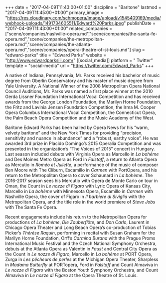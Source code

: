 +++
date = "2017-04-09T11:43:00+01:00"
discipline = "Baritone"
lastmod = "2017-04-09T11:45:00+01:00"
primary_image = "https://res.cloudinary.com/schmopera/image/upload/v1545409169/media/webhook-uploads/1491734605511/Edward%20Parks.jpeg"
publishDate = "2017-04-09T11:43:00+01:00"
related_companies = ["scene/companies/nashville-opera.md","scene/companies/the-santa-fe-opera.md","scene/companies/the-metropolitan-opera.md","scene/companies/the-atlanta-opera.md","scene/companies/opera-theatre-of-st-louis.md"]
slug = "edward-parks"
title = "Edward Parks"
website = "http://www.edwardparksiii.com/"
[[social_media]]
platform = " Twitter"
template = "social-media"
url = "https://twitter.com/Edward_Parks"
+++

A native of Indiana, Pennsylvania, Mr. Parks received his bachelor of music degree from Oberlin Conservatory and his master of music degree from Yale University. A National Winner of the 2008 Metropolitan Opera National Council Auditions, Mr. Parks was named a first place winner at the 2010 Gerda Lissner Foundation International Vocal Competition and has received awards from the George London Foundation, the Marilyn Horne Foundation, the Fritz and Lavinia Jensen Foundation Competition, the Irma M. Cooper Opera Columbus International Vocal Competition, the Connecticut Opera, the Palm Beach Opera Competition and the Music Academy of the West.

Baritone Edward Parks has been hailed by Opera News for his “warm, velvety baritone” and the New York Times for providing “precision, sensitivity and nuance in abundance” and a “robust, earthy voice”. He was awarded 3rd prize in Placido Domingo’s 2015 Operalia Competition and was presented in the organization’s “The Voices of 2015” concert in Hungary. Last season included debuts with Virginia Opera as Marcello in *La bohème* and Des Moines Metro Opera as Ford in *Falstaff*, a return to Atlanta Opera as Mercutio in *Roméo et Juliette*, a performance of the music of composer Ben Moore with The Cliburn, Escamillo in *Carmen* with PortOpera, and his return to the Metropolitan Opera to cover Schaunard in *La bohème*. The 2016-2017 season sees his Mercutio with Opera de Monte Carlo on tour in Oman, the Count in *Le nozze di Figaro* with Lyric Opera of Kansas City, Marcello in *La bohème* with Minnesota Opera, Escamillo in *Carmen* with Nashville Opera, the cover of Figaro in *Il barbiere di Siviglia* with the Metropolitan Opera, and the title role in the world premiere of *Steve Jobs* with The Santa Fe Opera.

Recent engagements include his return to the Metropolitan Opera for productions of *La bohème*, *Die Zauberflöte*, and *Don Carlo*, Laurent in Chicago Opera Theater and Long Beach Opera’s co-production of Tobias Picker’s *Thérèse Raquin*, performing in recital with Susan Graham for the Marilyn Horne Foundation, Orff’s *Carmina Burana* with the Prague Proms International Music Festival and the Czech National Symphony Orchestra, debuts at the Atlanta Opera as Valentin in *Faust* and Central City Opera as the Count in *Le nozze di Figaro*, Marcello in *La bohème* at PORT Opera, Zurga in *Les pêcheurs de perles* at the Michigan Opera Theater, Sharpless in *Madama Butterfly* at PORTopera, Ford in *Falstaff* and Count Almaviva in *Le nozze di Figaro* with the Boston Youth Symphony Orchestra, and Count Almaviva in *Le nozze di Figaro* at the Opera Theatre of St. Louis.


